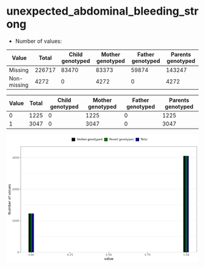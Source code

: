 # unexpected_abdominal_bleeding_strong
- Number of values:

| Value | Total | Child genotyped | Mother genotyped | Father genotyped | Parents genotyped |
| ----- | ----- | --------------- | ---------------- | ---------------- |---------------- |
| Missing | 226717 | 83470 | 83373 | 59874 | 143247 |
| Non-missing | 4272 | 0 | 4272 | 0 | 4272 |

| Value | Total | Child genotyped | Mother genotyped | Father genotyped | Parents genotyped |
| ----- | ----- | --------------- | ---------------- | ---------------- |---------------- |
| 0 | 1225 | 0 | 1225 | 0 | 1225 |
| 1 | 3047 | 0 | 3047 | 0 | 3047 |



![](unexpected_abdominal_bleeding_strong_n.png)



